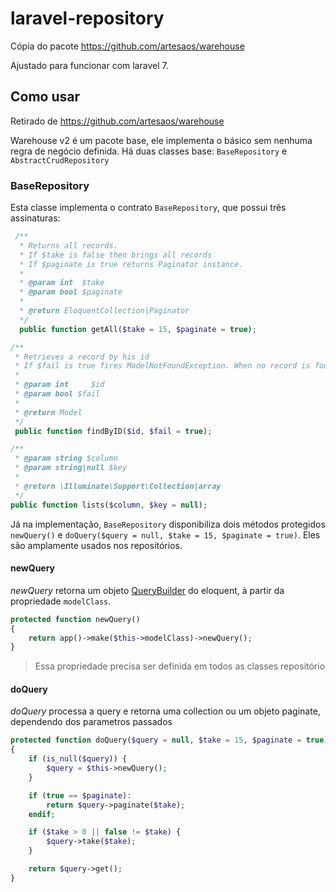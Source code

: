 # laravel-repository

Cópia do pacote https://github.com/artesaos/warehouse 

Ajustado para funcionar com laravel 7.

## Como usar

Retirado de https://github.com/artesaos/warehouse 

Warehouse v2 é um pacote base, ele implementa o básico sem nenhuma regra de negócio definida.
Há duas classes base: `BaseRepository` e `AbstractCrudRepository`

### BaseRepository
Esta classe implementa o contrato `BaseRepository`, que possui três assinaturas:

```php
 /**
  * Returns all records.
  * If $take is false then brings all records
  * If $paginate is true returns Paginator instance.
  *
  * @param int  $take
  * @param bool $paginate
  *
  * @return EloquentCollection|Paginator
  */
  public function getAll($take = 15, $paginate = true);
```

```php
/**
 * Retrieves a record by his id
 * If $fail is true fires ModelNotFoundException. When no record is found.
 *
 * @param int     $id
 * @param bool $fail
 *
 * @return Model
 */
 public function findByID($id, $fail = true);
```

```php
/**
 * @param string $column
 * @param string|null $key
 *
 * @return \Illuminate\Support\Collection|array
 */
public function lists($column, $key = null);
```

Já na implementação, `BaseRepository` disponibiliza dois métodos protegidos `newQuery()` e `doQuery($query = null, $take = 15, $paginate = true)`. Eles são amplamente usados nos repositórios.

#### newQuery

*newQuery* retorna um objeto [QueryBuilder](https://github.com/laravel/framework/blob/7.x/src/Illuminate/Database/Eloquent/Builder.php) do eloquent, à partir da propriedade `modelClass`.

```php
protected function newQuery()
{
    return app()->make($this->modelClass)->newQuery();
}
```

> Essa propriedade precisa ser definida em todos as classes repositório

#### doQuery

*doQuery* processa a query e retorna uma collection ou um objeto paginate, dependendo dos parametros passados

```php
protected function doQuery($query = null, $take = 15, $paginate = true)
{
    if (is_null($query)) {
        $query = $this->newQuery();
    }

    if (true == $paginate):
        return $query->paginate($take);
    endif;

    if ($take > 0 || false != $take) {
        $query->take($take);
    }

    return $query->get();
}
```
